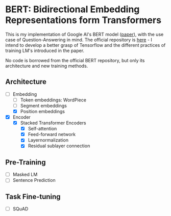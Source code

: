 # BERT: Bidirectional Embedding Representations form Transformers
This is my implementation of Google AI's BERT model ([paper](https://arxiv.org/pdf/1810.04805.pdf)), with the use case of Question-Answering in mind. The official repository is [here](https://github.com/google-research/bert) - I intend to develop a better grasp of Tensorflow and the different practices of training LM's introduced in the paper.

No code is borrowed from the official BERT repository, but only its architecture and new training methods.

## Architecture
- [ ] Embedding
    - [ ] Token embeddings: WordPiece
    - [ ] Segment embeddings
    - [x] Position embeddings
- [x] Encoder
    - [x] Stacked Transformer Encoders
        - [x] Self-attention
        - [x] Feed-forward network
        - [x] Layernormalization
        - [x] Residual sublayer connection

## Pre-Training
- [ ] Masked LM
- [ ] Sentence Prediction

## Task Fine-tuning
- [ ] SQuAD